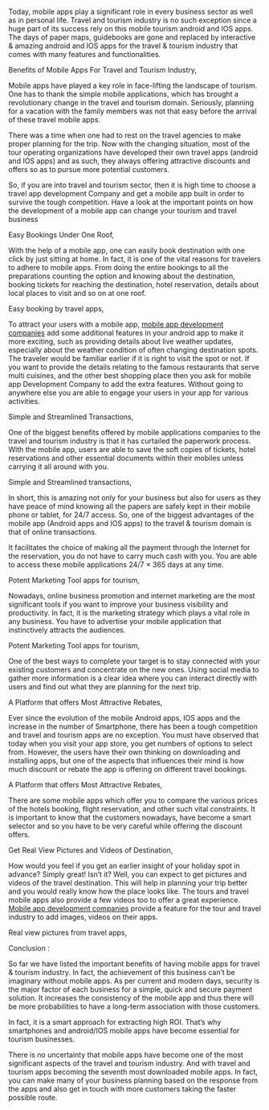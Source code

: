 Today, mobile apps play a significant role in every business sector as well as in personal life. Travel and tourism industry is no such exception since a huge part of its success rely on this mobile tourism android and IOS apps. The days of paper maps, guidebooks are gone and replaced by interactive & amazing android and IOS apps for the travel & tourism industry that comes with many features and functionalities.

Benefits of Mobile Apps For Travel and Tourism Industry,

Mobile apps have played a key role in face-lifting the landscape of tourism. One has to thank the simple mobile applications, which has brought a revolutionary change in the travel and tourism domain. Seriously, planning for a vacation with the family members was not that easy before the arrival of these travel mobile apps.

There was a time when one had to rest on the travel agencies to make proper planning for the trip. Now with the changing situation, most of the tour operating organizations have developed their own travel apps (android and IOS apps) and as such, they always offering attractive discounts and offers so as to pursue more potential customers.

So, if you are into travel and tourism sector, then it is high time to choose a travel app development Company and get a mobile app built in order to survive the tough competition. Have a look at the important points on how the development of a mobile app can change your tourism and travel business

Easy Bookings Under One Roof,

With the help of a mobile app, one can easily book destination with one click by just sitting at home. In fact, it is one of the vital reasons for travelers to adhere to mobile apps. From doing the entire bookings to all the preparations counting the option and knowing about the destination, booking tickets for reaching the destination, hotel reservation, details about local places to visit and so on at one roof.

Easy booking by travel apps,

To attract your users with a mobile app, [mobile app development companies](https://www.digifutura.com/services/mobile-app-development-company) add some additional features in your android app to make it more exciting, such as providing details about live weather updates, especially about the weather condition of often changing destination spots. The traveler would be familiar earlier if it is right to visit the spot or not. If you want to provide the details relating to the famous restaurants that serve multi cuisines, and the other best shopping place then you ask for mobile app Development Company to add the extra features. Without going to anywhere else you are able to engage your users in your app for various activities.

Simple and Streamlined Transactions,

One of the biggest benefits offered by mobile applications companies to the travel and tourism industry is that it has curtailed the paperwork process. With the mobile app, users are able to save the soft copies of tickets, hotel reservations and other essential documents within their mobiles unless carrying it all around with you.

Simple and Streamlined transactions,

In short, this is amazing not only for your business but also for users as they have peace of mind knowing all the papers are safely kept in their mobile phone or tablet, for 24/7 access. So, one of the biggest advantages of the mobile app (Android apps and IOS apps) to the travel & tourism domain is that of online transactions.

It facilitates the choice of making all the payment through the Internet for the reservation, you do not have to carry much cash with you. You are able to access these mobile applications 24/7 × 365 days at any time.

Potent Marketing Tool apps for tourism,

Nowadays, online business promotion and internet marketing are the most significant tools if you want to improve your business visibility and productivity. In fact, it is the marketing strategy which plays a vital role in any business. You have to advertise your mobile application that instinctively attracts the audiences.

 Potent Marketing Tool apps for tourism,

One of the best ways to complete your target is to stay connected with your existing customers and concentrate on the new ones. Using social media to gather more information is a clear idea where you can interact directly with users and find out what they are planning for the next trip.

A Platform that offers Most Attractive Rebates,

Ever since the evolution of the mobile Android apps, IOS apps and the increase in the number of Smartphone, there has been a tough competition and travel and tourism apps are no exception. You must have observed that today when you visit your app store, you get numbers of options to select from. However, the users have their own thinking on downloading and installing apps, but one of the aspects that influences their mind is how much discount or rebate the app is offering on different travel bookings.

A Platform that offers Most Attractive Rebates,


There are some mobile apps which offer you to compare the various prices of the hotels booking, flight reservation, and other such vital constraints. It is important to know that the customers nowadays, have become a smart selector and so you have to be very careful while offering the discount offers.

Get Real View Pictures and Videos of Destination,

How would you feel if you get an earlier insight of your holiday spot in advance? Simply great! Isn’t it? Well, you can expect to get pictures and videos of the travel destination. This will help in planning your trip better and you would really know how the place looks like. The tours and travel mobile apps also provide a few videos too to offer a great experience. [Mobile app development companies](https://www.digifutura.com/services/mobile-app-development-company) provide a feature for the tour and travel industry to add images, videos on their apps.

Real view pictures from travel apps,

Conclusion :

So far we have listed the important benefits of having mobile apps for travel & tourism industry. In fact, the achievement of this business can’t be imaginary without mobile apps. As per current and modern days, security is the major factor of each business for a simple, quick and secure payment solution. It increases the consistency of the mobile app and thus there will be more probabilities to have a long-term association with those customers.

In fact, it is a smart approach for extracting high ROI. That’s why smartphones and android/IOS mobile apps have become essential for tourism businesses.

There is no uncertainty that mobile apps have become one of the most significant aspects of the travel and tourism industry. And with travel and tourism apps becoming the seventh most downloaded mobile apps. In fact, you can make many of your business planning based on the response from the apps and also get in touch with more customers taking the faster possible route.